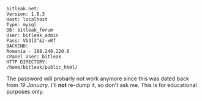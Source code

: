 ```
bitleak.net:
Version: 1.8.3
Host: localhost
Type: mysql
DB: bitleak_forum
User: bitleak_admin
Pass: Vb3]3^&z-xRf
BACKEND:
Romania - 188.240.220.6
cPanel User: bitleak
HTTP DIRECTORY:
/home/bitleak/public_html/
```

The password will probarly not work anymore since this was dated back from *19 January*.
I'll **not** re-dump it, so don't ask me. This is for educational purposes only.

